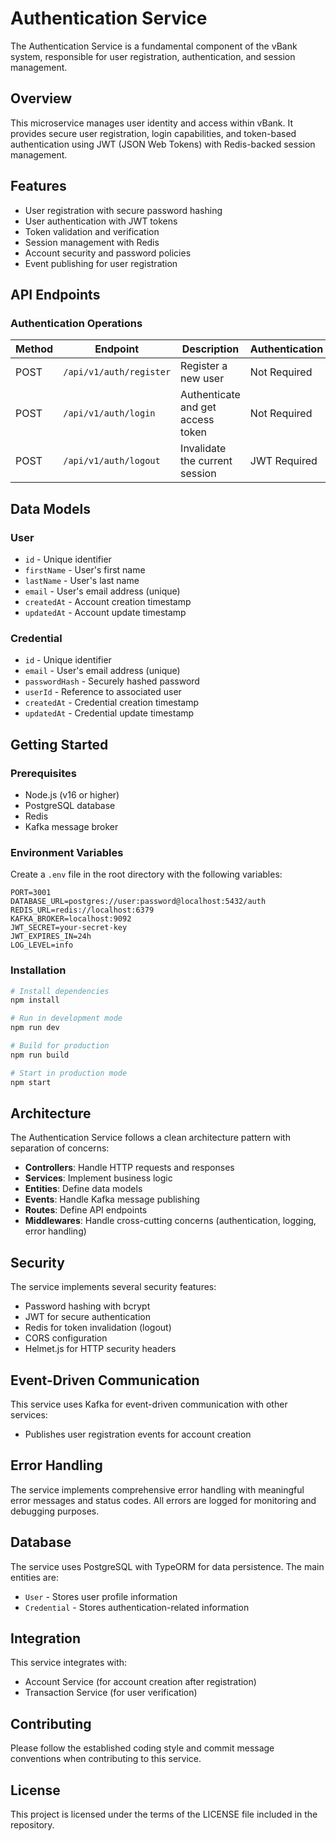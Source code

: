 # Authentication Service

The Authentication Service is a fundamental component of the vBank system, responsible for user registration, authentication, and session management.

## Overview

This microservice manages user identity and access within vBank. It provides secure user registration, login capabilities, and token-based authentication using JWT (JSON Web Tokens) with Redis-backed session management.

## Features

- User registration with secure password hashing
- User authentication with JWT tokens
- Token validation and verification
- Session management with Redis
- Account security and password policies
- Event publishing for user registration

## API Endpoints

### Authentication Operations

| Method | Endpoint | Description | Authentication |
|--------|----------|-------------|----------------|
| POST | `/api/v1/auth/register` | Register a new user | Not Required |
| POST | `/api/v1/auth/login` | Authenticate and get access token | Not Required |
| POST | `/api/v1/auth/logout` | Invalidate the current session | JWT Required |

## Data Models

### User

- `id` - Unique identifier
- `firstName` - User's first name
- `lastName` - User's last name
- `email` - User's email address (unique)
- `createdAt` - Account creation timestamp
- `updatedAt` - Account update timestamp

### Credential

- `id` - Unique identifier
- `email` - User's email address (unique)
- `passwordHash` - Securely hashed password
- `userId` - Reference to associated user
- `createdAt` - Credential creation timestamp
- `updatedAt` - Credential update timestamp

## Getting Started

### Prerequisites

- Node.js (v16 or higher)
- PostgreSQL database
- Redis
- Kafka message broker

### Environment Variables

Create a `.env` file in the root directory with the following variables:

```
PORT=3001
DATABASE_URL=postgres://user:password@localhost:5432/auth
REDIS_URL=redis://localhost:6379
KAFKA_BROKER=localhost:9092
JWT_SECRET=your-secret-key
JWT_EXPIRES_IN=24h
LOG_LEVEL=info
```

### Installation

```bash
# Install dependencies
npm install

# Run in development mode
npm run dev

# Build for production
npm run build

# Start in production mode
npm start
```

## Architecture

The Authentication Service follows a clean architecture pattern with separation of concerns:

- **Controllers**: Handle HTTP requests and responses
- **Services**: Implement business logic
- **Entities**: Define data models
- **Events**: Handle Kafka message publishing
- **Routes**: Define API endpoints
- **Middlewares**: Handle cross-cutting concerns (authentication, logging, error handling)

## Security

The service implements several security features:

- Password hashing with bcrypt
- JWT for secure authentication
- Redis for token invalidation (logout)
- CORS configuration
- Helmet.js for HTTP security headers

## Event-Driven Communication

This service uses Kafka for event-driven communication with other services:

- Publishes user registration events for account creation

## Error Handling

The service implements comprehensive error handling with meaningful error messages and status codes. All errors are logged for monitoring and debugging purposes.

## Database

The service uses PostgreSQL with TypeORM for data persistence. The main entities are:
- `User` - Stores user profile information
- `Credential` - Stores authentication-related information

## Integration

This service integrates with:
- Account Service (for account creation after registration)
- Transaction Service (for user verification)

## Contributing

Please follow the established coding style and commit message conventions when contributing to this service.

## License

This project is licensed under the terms of the LICENSE file included in the repository.
